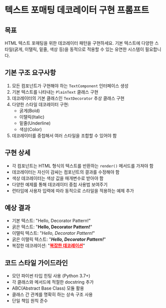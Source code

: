 # 텍스트 포매팅 데코레이터 구현 프롬프트

## 목표
HTML 텍스트 포매팅을 위한 데코레이터 패턴을 구현하세요. 기본 텍스트에 다양한 스타일(굵게, 이탤릭, 밑줄, 색상 등)을 동적으로 적용할 수 있는 유연한 시스템이 필요합니다.

## 기본 구조 요구사항
1. 모든 컴포넌트가 구현해야 하는 `TextComponent` 인터페이스 생성
2. 기본 텍스트를 나타내는 `PlainText` 클래스 구현
3. 데코레이터의 기본 클래스인 `TextDecorator` 추상 클래스 구현
4. 다양한 스타일 데코레이터 구현:
   - 굵게(Bold)
   - 이탤릭(Italic)
   - 밑줄(Underline)
   - 색상(Color)
5. 데코레이터를 중첩해서 여러 스타일을 조합할 수 있어야 함

## 구현 상세
- 각 컴포넌트는 HTML 형식의 텍스트를 반환하는 `render()` 메서드를 가져야 함
- 데코레이터는 자신이 감싸는 컴포넌트의 결과를 수정해야 함
- 색상 데코레이터는 색상 값을 매개변수로 받아야 함
- 다양한 예제를 통해 데코레이터 중첩 사용법 보여주기
- 런타임에 사용자 입력에 따라 동적으로 스타일을 적용하는 예제 추가

## 예상 결과
- 기본 텍스트: "Hello, Decorator Pattern!"
- 굵은 텍스트: "<b>Hello, Decorator Pattern!</b>"
- 이탤릭 텍스트: "<i>Hello, Decorator Pattern!</i>"
- 굵은 이탤릭 텍스트: "<b><i>Hello, Decorator Pattern!</i></b>"
- 복잡한 데코레이션: "<span style='color:red'><b><u>복잡한 데코레이션</u></b></span>"

## 코드 스타일 가이드라인
- 모던 파이썬 타입 힌팅 사용 (Python 3.7+)
- 각 클래스와 메서드에 적절한 docstring 추가
- ABC(Abstract Base Class) 모듈 활용
- 클래스 간 관계를 명확히 하는 상속 구조 사용
- 단일 책임 원칙 준수